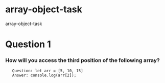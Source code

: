 # array-object-task
array-object-task

# Question 1
### How will you access the third position of the following array?
```
   Question: let arr = [5, 10, 15]
   Answer: console.log(arr[2]);
```
